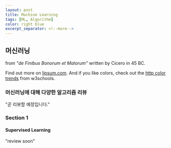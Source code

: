 ```yaml
---
layout: post
title: Machine Learning
tags: [ML, Algorithm]
color: right blue
excerpt_separator: <!--more-->
---
```


## 머신러닝

from _"de Finibus Bonorum et Malorum"_ written by Cicero in 45 BC.
 <!--more-->
Find out more on [lipsum.com](https://www.lipsum.com/). And if you like colors, check out the [http color trends](https://www.w3schools.com/colors/colors_trends.asp) from w3schools.

### 머신러닝에 대해 다양한 알고리즘 리뷰

"곧 리뷰할 예정입니다."

### Section 1

#### Supervised Learning
"review soon"





